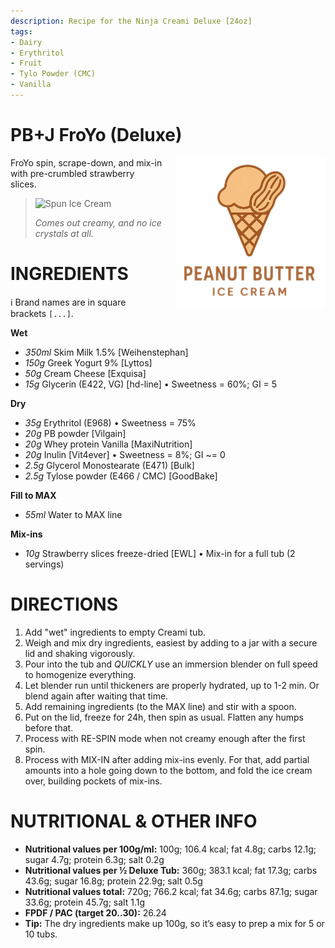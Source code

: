 ```yaml
---
description: Recipe for the Ninja Creami Deluxe [24oz]
tags:
- Dairy
- Erythritol
- Fruit
- Tylo Powder (CMC)
- Vanilla
---
```

# PB+J FroYo (Deluxe)
<img style="float: right; margin-left: 1.5em;" width=240 alt="Logo" src="https://raw.githubusercontent.com/jhermann/ice-creamery/refs/heads/main/recipes/PB%20Mix/pb-ice-cream-logo.png" />

FroYo spin, scrape-down, and mix-in with pre-crumbled strawberry slices.

> <img width=360 alt="Spun Ice Cream" src="PB%2BJ_FroYo_2024-10-20.jpg" class="zoomable" />
>
> *Comes out creamy, and no ice crystals at all.*

# INGREDIENTS

ℹ️ Brand names are in square brackets `[...]`.

**Wet**

  - _350ml_ Skim Milk 1.5% [Weihenstephan]
  - _150g_ Greek Yogurt 9% [Lyttos]
  - _50g_ Cream Cheese [Exquisa]
  - _15g_ Glycerin (E422, VG) [hd-line] • Sweetness = 60%; GI = 5

**Dry**

  - _35g_ Erythritol (E968) • Sweetness = 75%
  - _20g_ PB powder [Vilgain]
  - _20g_ Whey protein Vanilla [MaxiNutrition]
  - _20g_ Inulin [Vit4ever] • Sweetness = 8%; GI ~= 0
  - _2.5g_ Glycerol Monostearate (E471) [Bulk]
  - _2.5g_ Tylose powder (E466 / CMC) [GoodBake]

**Fill to MAX**

  - _55ml_ Water to MAX line

**Mix-ins**

  - _10g_ Strawberry slices freeze-dried [EWL] • Mix-in for a full tub (2 servings)

# DIRECTIONS

 1. Add "wet" ingredients to empty Creami tub.
 1. Weigh and mix dry ingredients, easiest by adding to a jar with a secure lid and shaking vigorously.
 1. Pour into the tub and *QUICKLY* use an immersion blender on full speed to homogenize everything.
 1. Let blender run until thickeners are properly hydrated, up to 1-2 min. Or blend again after waiting that time.
 1. Add remaining ingredients (to the MAX line) and stir with a spoon.
 1. Put on the lid, freeze for 24h, then spin as usual. Flatten any humps before that.
 1. Process with RE-SPIN mode when not creamy enough after the first spin.
 1. Process with MIX-IN after adding mix-ins evenly. For that, add partial amounts into a hole going down to the bottom, and fold the ice cream over, building pockets of mix-ins.

# NUTRITIONAL & OTHER INFO
- **Nutritional values per 100g/ml:** 100g; 106.4 kcal; fat 4.8g; carbs 12.1g; sugar 4.7g; protein 6.3g; salt 0.2g
- **Nutritional values per ½ Deluxe Tub:** 360g; 383.1 kcal; fat 17.3g; carbs 43.6g; sugar 16.8g; protein 22.9g; salt 0.5g
- **Nutritional values total:** 720g; 766.2 kcal; fat 34.6g; carbs 87.1g; sugar 33.6g; protein 45.7g; salt 1.1g
- **FPDF / PAC (target 20..30):** 26.24
- **Tip:** The dry ingredients make up 100g, so it’s easy to prep a mix for 5 or 10 tubs.
